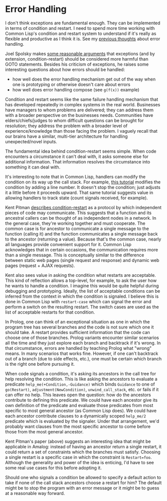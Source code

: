 # Error Handling

I don't think exceptions are fundamental enough.  They can be implemented in terms of condition and restart.  I need to spend more time working with Common Lisp's condition and restart system to understand if it's really as flexible and productive as I think it is.  See my [previous thoughts](http://blog.ndrix.com/2013/02/programming-for-failure.html) about error handling.


Joel Spolsky makes [some reasonable arguments](http://www.joelonsoftware.com/items/2003/10/13.html) that exceptions (and by extension, condition-restart) should be considered more harmful than GOTO statements.  Besides his criticism of exceptions, he raises some interesting questions about how errors should be handled:

  * how well does the error handling mechanism get out of the way
    when one is prototyping or otherwise doesn't care about errors
  * how well does error handling compose (see `g(f(x))` example)


Condition and restart seems like the same failure handling mechanism that has developed repeatedly in complex systems in the real world.  Businesses have managers to whom problems are delivered; they can address them with a broader perspective on the businesses needs.  Communities have elders/chiefs/judges to whom difficult questions can be brought for resolution; they address the problem with a broader level of experience/knowledge than those facing the problem.  I vaguely recall that our brains have a similar, multi-tier architecture for handling unexpected/novel inputs.

The fundamental idea behind condition-restart seems simple.  When code encounters a circumstance it can't deal with, it asks someone else for additional information.  That information resolves the circumstance into something it can deal with.

It's interesting to note that in Common Lisp, handlers can modify the condition on its way up the call stack.  For example, [this tutorial](http://chaitanyagupta.com/lisp/restarts.html) modifies the condition by adding a line number.  It doesn't stop the condition; just adjusts it a little before it proceeds upward.  That same tutorial suggests value in allowing handlers to track state (count signals received, for example).

Kent Pitman [describes condition-restart](http://www.nhplace.com/kent/Papers/Condition-Handling-2001.html) as a protocol by which independent pieces of code may communicate.  This suggests that a function and its ancestral callers can be thought of as independent nodes in a network.  In the general case, they're working together and must cooperate.  The common case is for ancestor to communicate a single message to the function (calling it) and the function communicates a single message back to the ancestor (returning a value).  Because that's the common case, nearly all languages provide convenient support for it.  Common Lisp acknowledges that in certain occasions, the communication requires more than a single message.  This is conceptually similar to the difference between static web pages (single request and response) and dynamic web pages (request + AJAX requests).

Kent also sees value in asking the condition what restarts are acceptable.  This kind of reflection allows a top-level, for example, to ask the user how he wants to handle a condition.  I imagine this would be quite helpful during debugging and prototyping.  Ideally, the list of acceptable conditions can be inferred from the context in which the condition is signaled.  I believe this is done in Common Lisp with `restart-case` which can signal the error and perform a switch on the resulting restart.  The switch cases are used as the list of acceptable restarts for that condition.

In Prolog, one can think of an exceptional situation as one in which the program tree has several branches and the code is not sure which one it should take.  A restart provides sufficient information that the code can choose one of those branches.  Prolog variants encounter similar scenarios all the time and they just explore each branch and backtrack if it's wrong.  In that circumstance, errors are handled by teaching Prolog what "wrong" means.  In many scenarios that works fine.  However, if one can't backtrack out of a branch (due to side effects, etc.), one must be certain which branch is the right one before pursuing it.

When code signals a condition, it's asking its ancestors in the call tree for help resolving the condition.  This is like asking the ancestors to evaluate a predicate `help_me(+Condition,-Guidance)` which binds `Guidance` to one of `go(Restart)`, `adjustment(NewCondition)`, `unwind_call_stack`, etc. or fails if it can offer no help.  This leaves open the question: how do the ancestors contribute to defining this predicate.  We could have each ancestor give its own definition of the predicate and evaluate those predicates from most specific to most general ancestor (as Common Lisp does).  We could have each ancestor contribute clauses to a dynamically scoped `help_me/2` predicate which is evaluated by the signaler.  Under that arrangement, we'd probably want clauses from the most specific ancestor to come before those from the most general ancestor.

Kent Pitman's paper (above) suggests an interesting idea that might be applicable in Amalog: instead of having an ancestor return a single restart, it could return a set of constraints which the branches must satisfy.  Choosing a single restart is a specific case in which the constraint is `Restart=foo`.  Although the generality and power of the idea is enticing, I'd have to see some real use cases for this before adopting it.

Should one who signals a condition be allowed to specify a default action to take if none of the call stack ancestors choose a restart for him?  The default might be to stop the program with an error message or it might be to guess at a reasonable way forward.
